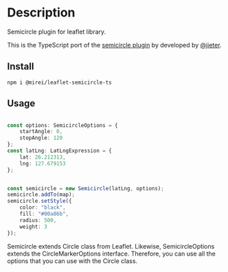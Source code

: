 # Description

Semicircle plugin for leaflet library.

This is the TypeScript port of the [semicircle plugin](https://github.com/jieter/Leaflet-semicircle) by developed by [@jieter](https://github.com/jieter).

## Install

````shell
npm i @mirei/leaflet-semicircle-ts
````
Usage
-----
```typescript

const options: SemicircleOptions = {
    startAngle: 0,
    stopAngle: 120
};
const latLng: LatLngExpression = {
    lat: 26.212313,
    lng: 127.679153
};


const semicircle = new Semicircle(latLng, options);
semicircle.addTo(map);
semicircle.setStyle({
    color: "black",
    fill: "#00a86b",
    radius: 500,
    weight: 3
});
```

Semicircle extends Circle class from Leaflet. Likewise, SemicircleOptions extends the CircleMarkerOptions interface.
Therefore, you can use all the options that you can use with the Circle class.

